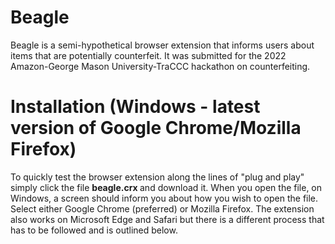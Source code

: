 # Beagle
Beagle is a semi-hypothetical browser extension that informs users about items that are potentially counterfeit. It was submitted for the 2022 Amazon-George Mason University-TraCCC hackathon on counterfeiting. 

# Installation (Windows - latest version of Google Chrome/Mozilla Firefox)
To quickly test the browser extension along the lines of "plug and play" simply click the file <b> beagle.crx </b> and download it. When you open the file, on Windows, a screen should inform you about how you wish to open the file. Select either Google Chrome (preferred) or Mozilla Firefox. The extension also works on Microsoft Edge and Safari but there is a different process that has to be followed and is outlined below.

